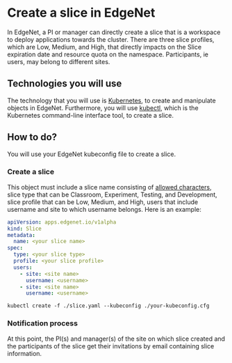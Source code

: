# Create a slice in EdgeNet

In EdgeNet, a PI or manager can directly create a slice that is a workspace to deploy applications towards the cluster. There are three slice profiles, which are Low, Medium, and High, that directly impacts on the Slice expiration date and resource quota on the namespace. Participants, ie users, may belong to different sites.

## Technologies you will use
The technology that you will use is [Kubernetes](https://kubernetes.io/), to create
and manipulate objects in EdgeNet. Furthermore, you will use [kubectl](https://kubernetes.io/docs/reference/kubectl/overview/), which is the Kubernetes command-line interface
tool, to create a slice.

## How to do?

You will use your EdgeNet kubeconfig file to create a slice.

### Create a slice
This object must include a slice name consisting of [allowed characters](https://kubernetes.io/docs/concepts/overview/working-with-objects/names/), slice type that can be Classroom, Experiment, Testing, and Development, slice profile that can be Low, Medium, and High, users that include username and site to which username belongs. Here is an example:

```yaml
apiVersion: apps.edgenet.io/v1alpha
kind: Slice
metadata:
  name: <your slice name>
spec:
  type: <your slice type>
  profile: <your slice profile>
  users:
    - site: <site name>
      username: <username>
    - site: <site name>
      username: <username>
```

```
kubectl create -f ./slice.yaml --kubeconfig ./your-kubeconfig.cfg
```

### Notification process

At this point, the PI(s) and manager(s) of the site on which slice created and the participants of the slice get their invitations by email containing slice information.
